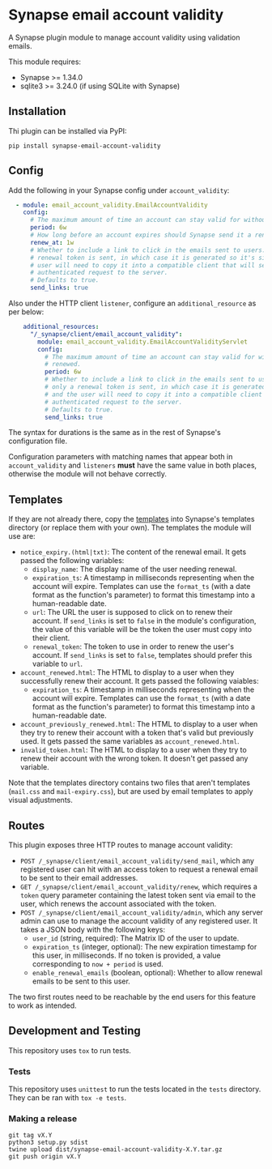 # Synapse email account validity

A Synapse plugin module to manage account validity using validation emails.

This module requires:

* Synapse >= 1.34.0
* sqlite3 >= 3.24.0 (if using SQLite with Synapse)

## Installation

Thi plugin can be installed via PyPI:

```
pip install synapse-email-account-validity
```

## Config

Add the following in your Synapse config under `account_validity`:

```yaml
  - module: email_account_validity.EmailAccountValidity
    config:
      # The maximum amount of time an account can stay valid for without being renewed.
      period: 6w
      # How long before an account expires should Synapse send it a renewal email.
      renew_at: 1w
      # Whether to include a link to click in the emails sent to users. If false, only a
      # renewal token is sent, in which case it is generated so it's simpler, and the
      # user will need to copy it into a compatible client that will send an
      # authenticated request to the server.
      # Defaults to true.
      send_links: true
```

Also under the HTTP client `listener`, configure an `additional_resource` as per below:

```yaml
    additional_resources:
      "/_synapse/client/email_account_validity":
        module: email_account_validity.EmailAccountValidityServlet
        config:
          # The maximum amount of time an account can stay valid for without being
          # renewed.
          period: 6w
          # Whether to include a link to click in the emails sent to users. If false,
          # only a renewal token is sent, in which case it is generated so it's simpler,
          # and the user will need to copy it into a compatible client that will send an
          # authenticated request to the server.
          # Defaults to true.
          send_links: true
```

The syntax for durations is the same as in the rest of Synapse's configuration file.

Configuration parameters with matching names that appear both in `account_validity` and
`listeners` __must__ have the same value in both places, otherwise the module will not
behave correctly.

## Templates

If they are not already there, copy the [templates](/email_account_validity/templates)
into Synapse's templates directory (or replace them with your own). The templates the
module will use are:

* `notice_expiry.(html|txt)`: The content of the renewal email. It gets passed the
  following variables:
    * `display_name`: The display name of the user needing renewal.
    * `expiration_ts`: A timestamp in milliseconds representing when the account will
      expire. Templates can use the `format_ts` (with a date format as the function's
      parameter) to format this timestamp into a human-readable date.
    * `url`: The URL the user is supposed to click on to renew their account. If
      `send_links` is set to `false` in the module's configuration, the value of this
      variable will be the token the user must copy into their client.
    * `renewal_token`: The token to use in order to renew the user's account. If
      `send_links` is set to `false`, templates should prefer this variable to `url`.
* `account_renewed.html`: The HTML to display to a user when they successfully renew
  their account. It gets passed the following vaiables:
    * `expiration_ts`: A timestamp in milliseconds representing when the account will
      expire. Templates can use the `format_ts` (with a date format as the function's
      parameter) to format this timestamp into a human-readable date.
* `account_previously_renewed.html`: The HTML to display to a user when they try to renew
  their account with a token that's valid but previously used. It gets passed the same
  variables as `account_renewed.html`.
* `invalid_token.html`: The HTML to display to a user when they try to renew their account
  with the wrong token. It doesn't get passed any variable.

Note that the templates directory contains two files that aren't templates (`mail.css`
and `mail-expiry.css`), but are used by email templates to apply visual adjustments.

## Routes

This plugin exposes three HTTP routes to manage account validity:

* `POST /_synapse/client/email_account_validity/send_mail`, which any registered user can
  hit with an access token to request a renewal email to be sent to their email addresses.
* `GET /_synapse/client/email_account_validity/renew`, which requires a `token` query
  parameter containing the latest token sent via email to the user, which renews the
  account associated with the token.
* `POST /_synapse/client/email_account_validity/admin`, which any server admin can use to
  manage the account validity of any registered user. It takes a JSON body with the
  following keys:
    * `user_id` (string, required): The Matrix ID of the user to update.
    * `expiration_ts` (integer, optional): The new expiration timestamp for this user, in
      milliseconds. If no token is provided, a value corresponding to `now + period` is
      used.
    * `enable_renewal_emails` (boolean, optional): Whether to allow renewal emails to be
      sent to this user.

The two first routes need to be reachable by the end users for this feature to work as
intended.

## Development and Testing

This repository uses `tox` to run tests.

### Tests

This repository uses `unittest` to run the tests located in the `tests`
directory. They can be ran with `tox -e tests`.

### Making a release

```
git tag vX.Y
python3 setup.py sdist
twine upload dist/synapse-email-account-validity-X.Y.tar.gz
git push origin vX.Y
```